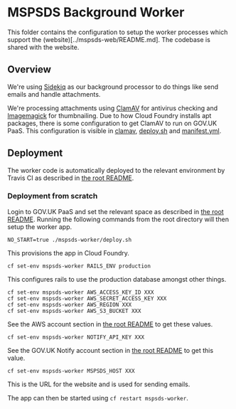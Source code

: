 # MSPSDS Background Worker

This folder contains the configuration to setup the worker processes which support the (website)[../mspsds-web/README.md].
The codebase is shared with the website.


## Overview

We're using [Sidekiq](https://github.com/mperham/sidekiq) as our background processor to do things like send emails and
handle attachments.

We're processing attachments using [ClamAV](http://www.clamav.net/) for antivirus checking and [Imagemagick](http://imagemagick.org) for thumbnailing.
Due to how Cloud Foundry installs apt packages, there is some configuration to get ClamAV to run on GOV.UK PaaS.
This configuration is visible in [clamav](./clamav/), [deploy.sh](./deploy.sh) and [manifest.yml](./manifest.yml).


## Deployment

The worker code is automatically deployed to the relevant environment by Travis CI as
described in [the root README](../README.md#deployment).


### Deployment from scratch

Login to GOV.UK PaaS and set the relevant space as described in [the root README](../README.md#deployment-from-scratch).
Running the following commands from the root directory will then setup the worker app.

    NO_START=true ./mspsds-worker/deploy.sh

This provisions the app in Cloud Foundry.

    cf set-env mspsds-worker RAILS_ENV production

This configures rails to use the production database amongst other things.

    cf set-env mspsds-worker AWS_ACCESS_KEY_ID XXX
    cf set-env mspsds-worker AWS_SECRET_ACCESS_KEY XXX
    cf set-env mspsds-worker AWS_REGION XXX
    cf set-env mspsds-worker AWS_S3_BUCKET XXX

See the AWS account section in [the root README](../README.md#aws) to get these values.

    cf set-env mspsds-worker NOTIFY_API_KEY XXX

See the GOV.UK Notify account section in [the root README](../README.md#gov.uk-notify) to get this value.

    cf set-env mspsds-worker MSPSDS_HOST XXX

This is the URL for the website and is used for sending emails.

The app can then be started using `cf restart mspsds-worker`.
